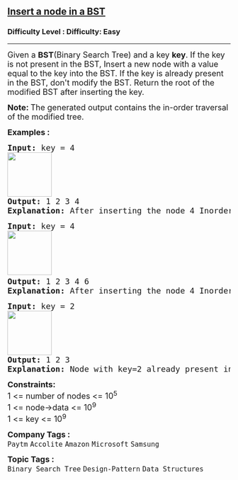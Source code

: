 <h2><a href="https://www.geeksforgeeks.org/problems/insert-a-node-in-a-bst/1?page=1&category=Binary%20Search%20Tree&sortBy=submissions">Insert a node in a BST</a></h2><h3>Difficulty Level : Difficulty: Easy</h3><hr><div class="problems_problem_content__Xm_eO"><p><span style="font-size: 18px;">Given a <strong>BST</strong>(Binary Search Tree)&nbsp;and a key <strong>key</strong>. If the key is not present in the BST, Insert a new node with a value equal to the key into the BST. If the key </span><span style="font-size: 18px;">is already present in the BST, don't modify the BST. R</span><span style="font-size: 18px;">eturn the root of the modified BST after inserting the key.&nbsp;</span></p>
<p><span style="font-size: 18px;"><strong>Note:&nbsp;</strong>The generated output contains the in-order traversal of the modified tree.</span></p>
<p><span style="font-size: 18px;"><strong>Examples :</strong></span></p>
<pre><span style="font-size: 18px;"><strong>Input: </strong>key = 4
<img src="https://media.geeksforgeeks.org/img-practice/prod/addEditProblem/700216/Web/Other/blobid0_1749203692.webp" height="100"><br><strong>Output: </strong>1 2 3 4<strong>
Explanation: </strong>After inserting the node 4 Inorder traversal will be 1 2 3 4.</span>
</pre>
<pre><span style="font-size: 18px;"><strong>Input: </strong>key = 4<br><img src="https://media.geeksforgeeks.org/img-practice/prod/addEditProblem/700216/Web/Other/blobid1_1749203742.webp" height="100"> <br><strong>Output: </strong>1 2 3 4 6<strong>
Explanation: </strong>After inserting the node 4 Inorder traversal of the above tree will be 1 2 3 4 6.<br></span></pre>
<pre><span style="font-size: 18px;"><strong>Input: </strong>key = 2
<strong><img src="https://media.geeksforgeeks.org/img-practice/prod/addEditProblem/700216/Web/Other/blobid2_1749203789.webp" height="100"><br>Output: </strong>1 2 3 <strong>
Explanation:</strong> Node with key=2 already present in BST, Inorder traversal will be 1 2 3.</span></pre>
<p><span style="font-size: 18px;"><strong>Constraints:</strong><br>1 &lt;= number of nodes &lt;= 10<sup>5<br></sup></span><span style="font-size: 18px;">1 &lt;= node-&gt;data &lt;= 10<sup>9</sup></span><br><span style="font-size: 18px;">1 &lt;= key &lt;= 10<sup>9</sup></span></p></div><p><span style=font-size:18px><strong>Company Tags : </strong><br><code>Paytm</code>&nbsp;<code>Accolite</code>&nbsp;<code>Amazon</code>&nbsp;<code>Microsoft</code>&nbsp;<code>Samsung</code>&nbsp;<br><p><span style=font-size:18px><strong>Topic Tags : </strong><br><code>Binary Search Tree</code>&nbsp;<code>Design-Pattern</code>&nbsp;<code>Data Structures</code>&nbsp;